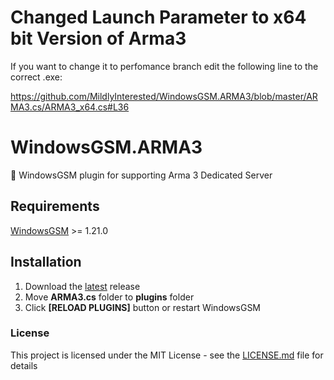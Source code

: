 # Changed Launch Parameter to x64 bit Version of Arma3
If you want to change it to perfomance branch edit the following line to the correct .exe:

https://github.com/MildlyInterested/WindowsGSM.ARMA3/blob/master/ARMA3.cs/ARMA3_x64.cs#L36

# WindowsGSM.ARMA3
🧩 WindowsGSM plugin for supporting Arma 3 Dedicated Server 

## Requirements
[WindowsGSM](https://github.com/WindowsGSM/WindowsGSM) >= 1.21.0

## Installation
1. Download the [latest](https://github.com/BattlefieldDuck/WindowsGSM.ARMA3/releases/latest) release
1. Move **ARMA3.cs** folder to **plugins** folder
1. Click **[RELOAD PLUGINS]** button or restart WindowsGSM

### License
This project is licensed under the MIT License - see the [LICENSE.md](https://github.com/BattlefieldDuck/WindowsGSM.ARMA3/blob/master/LICENSE) file for details
